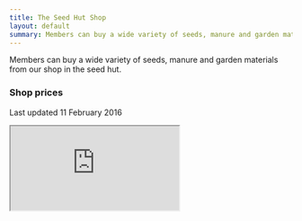 ```yaml
---
title: The Seed Hut Shop
layout: default
summary: Members can buy a wide variety of seeds, manure and garden materials from our shop in the seed hut.
---
```


Members can buy a wide variety of seeds, manure and garden materials from our shop in the seed hut.

### Shop prices

Last updated 11 February 2016

<div class="google-sheets">
<iframe src="https://docs.google.com/spreadsheets/d/1fbLorphUZWlLwbkRisFc3k5nwGr5eUex5vVY2CedxfM/pubhtml?gid=0&amp;single=true&amp;widget=true&amp;headers=false"></iframe></div>

